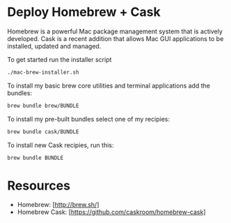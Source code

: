 # Deploy Homebrew + Cask

Homebrew is a powerful Mac package management system that is actively developed.  Cask is a recent addition that allows Mac GUI applications to be installed, updated and managed.

To get started run the installer script
```bash
./mac-brew-installer.sh
```

To install my basic brew core utilities and terminal applications add the bundles:
```bash
brew bundle brew/BUNDLE
```

To install my pre-built bundles select one of my recipies:
```bash
brew bundle cask/BUNDLE
```

To install new Cask recipies, run this:
```bash
brew bundle BUNDLE
```
# Resources
* Homebrew: [http://brew.sh/]
* Homebrew Cask: [https://github.com/caskroom/homebrew-cask]
